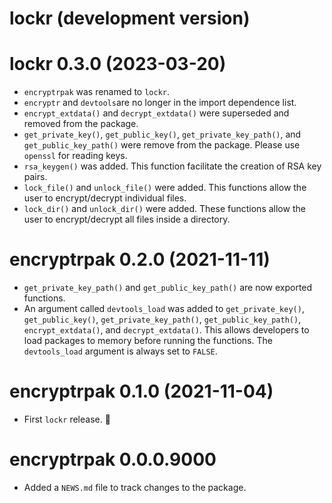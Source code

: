 <!--- https://devguide.ropensci.org/releasing.html -->
<!--- https://style.tidyverse.org/news.html -->
<!--- https://semver.org/ -->

# lockr (development version)

# lockr 0.3.0 (2023-03-20)

* `encryptrpak` was renamed to `lockr`.
* `encryptr` and `devtools`are no longer in the import dependence list.
* `encrypt_extdata()` and `decrypt_extdata()` were superseded and removed from 
  the package.
* `get_private_key()`, `get_public_key()`, `get_private_key_path()`, and 
  `get_public_key_path()` were remove from the package. Please use `openssl` 
  for reading keys.
* `rsa_keygen()` was added. This function facilitate the creation of RSA key 
  pairs.
* `lock_file()` and `unlock_file()` were added. This functions allow the user
  to encrypt/decrypt individual files.
* `lock_dir()` and `unlock_dir()` were added. These functions allow the user
  to encrypt/decrypt all files inside a directory.

# encryptrpak 0.2.0 (2021-11-11)

* `get_private_key_path()` and `get_public_key_path()` are now exported 
  functions.
* An argument called `devtools_load` was added to `get_private_key()`,
  `get_public_key()`, `get_private_key_path()`, `get_public_key_path()`,
  `encrypt_extdata()`, and `decrypt_extdata()`. This allows developers to load
  packages to memory before running the functions. The `devtools_load` argument 
  is always set to `FALSE`.


# encryptrpak 0.1.0 (2021-11-04)

* First `lockr` release. 🎉


# encryptrpak 0.0.0.9000

* Added a `NEWS.md` file to track changes to the package.
